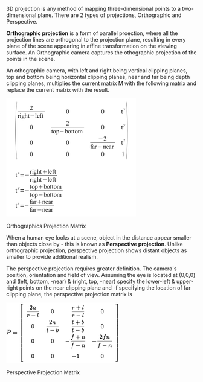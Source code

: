 3D projection is any method of mapping three-dimensional points to a two-dimensional plane. There are 2 types of projections, Orthographic and Perspective.

**Orthographic projection** is a form of parallel proection, where all the projection lines are orthogonal to the projection plane, resulting in every plane of the scene appearing in affine transformation on the viewing surface. An Orthographic camera captures the othographic projection of the points in the scene.

An othographic camera, with left and right being vertical clipping planes, top and bottom being horizontal clipping planes, near and far being depth clipping planes, multiplies the current matrix M with the following matrix and replace the current matrix with the result.

<img src="images/ortho.png">

Orthographics Projection Matrix

When a human eye looks at a scene, object in the distance appear smaller than objects close by - this is known as **Perspective projection**. Unlike orthographic projection, perspective projection shows distant objects as smaller to provide additional realism.

The perspective projection requires greater definition. The camera's position, orientation and field of view. Assuming the eye is located at (0,0,0) and (left, bottom, -near) & (right, top, -near) specify the lower-left & upper-right points on the near clipping plane and -f specifying the location of far clipping plane, the perspective projection matrix is

<img src="images/perspective.png">

Perspective Projection Matrix